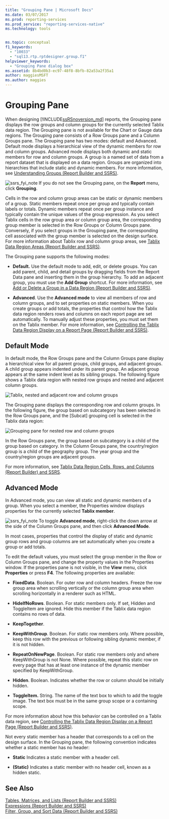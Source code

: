 ```yaml
---
title: "Grouping Pane | Microsoft Docs"
ms.date: 03/07/2017
ms.prod: reporting-services
ms.prod_service: "reporting-services-native"
ms.technology: tools


ms.topic: conceptual
f1_keywords: 
  - "10033"
  - "sql13.rtp.rptdesigner.group.f1"
helpviewer_keywords: 
  - "Grouping Pane dialog box"
ms.assetid: 8b4bd0b3-ec97-48f8-8bfb-82a53a2f35a1
author: maggiesMSFT
ms.author: maggies
---
```

# Grouping Pane
When designing [!INCLUDE[ssRSnoversion_md](../../includes/ssrsnoversion-md.md)] reports, the Grouping pane displays the row groups and column groups for the currently selected Tablix data region. The Grouping pane is not available for the Chart or Gauge data regions. The Grouping pane consists of a Row Groups pane and a Column Groups pane. The Grouping pane has two modes: default and Advanced. Default mode displays a hierarchical view of the dynamic members for row and column groups. Advanced mode displays both dynamic and static members for row and column groups. A group is a named set of data from a report dataset that is displayed on a data region. Groups are organized into hierarchies that include static and dynamic members. For more information, see [Understanding Groups &#40;Report Builder and SSRS&#41;](../../reporting-services/report-design/understanding-groups-report-builder-and-ssrs.md).  
  
  ![ssrs_fyi_note](../../analysis-services/instances/install-windows/media/ssrs-fyi-note.png) If you do not see the Grouping pane, on the **Report** menu, click **Grouping**.
  
 Cells in the row and column group areas can be static or dynamic members of a group. Static members repeat once per group and typically contain labels or totals. Dynamic members repeat once per group instance and typically contain the unique values of the group expression. As you select Tablix cells in the row group area or column group area, the corresponding group member is selected in the Row Groups or Column Groups pane. Conversely, if you select groups in the Grouping pane, the corresponding cell associated with the group member is selected on the design surface. For more information about Tablix row and column group areas, see [Tablix Data Region Areas &#40;Report Builder and SSRS&#41;](../../reporting-services/report-design/tablix-data-region-areas-report-builder-and-ssrs.md).  
  
 The Grouping pane supports the following modes:  
  
-   **Default.** Use the default mode to add, edit, or delete groups. You can add parent, child, and detail groups by dragging fields from the Report Data pane and inserting them in the group hierarchy. To add an adjacent group, you must use the **Add Group** shortcut. For more information, see [Add or Delete a Group in a Data Region &#40;Report Builder and SSRS&#41;](../../reporting-services/report-design/add-or-delete-a-group-in-a-data-region-report-builder-and-ssrs.md).  
  
-   **Advanced**. Use the **Advanced mode** to view all members of row and column groups, and to set properties on static members. When you create groups or add totals, the properties that control how the Tablix data region renders rows and columns on each report page are set automatically. To manually adjust these properties, you must set them on the Tablix member. For more information, see [Controlling the Tablix Data Region Display on a Report Page &#40;Report Builder and SSRS&#41;](../../reporting-services/report-design/controlling-the-tablix-data-region-display-on-a-report-page.md).  
  
## Default Mode  
 In default mode, the Row Groups pane and the Column Groups pane display a hierarchical view for all parent groups, child groups, and adjacent groups. A child group appears indented under its parent group. An adjacent group appears at the same indent level as its sibling groups. The following figure shows a Tablix data region with nested row groups and nested and adjacent column groups.  
  
 ![Tablix, nested and adjacent row and column groups](../../reporting-services/report-design/media/rs-basictablixdesigngroupingpane.gif "Tablix, nested and adjacent row and column groups")  
  
 The Grouping pane displays the corresponding row and column groups. In the following figure, the group based on subcategory has been selected in the Row Groups pane, and the [Subcat] grouping cell is selected in the Tablix data region:  
  
 ![Grouping pane for nested row and column groups](../../reporting-services/report-design/media/rs-basictablixdesigngroupingpanedefaultview.gif "Grouping pane for nested row and column groups")  
  
 In the Row Groups pane, the group based on subcategory is a child of the group based on category. In the Column Groups pane, the country/region group is a child of the geography group. The year group and the country/region groups are adjacent groups.  
  
 For more information, see [Tablix Data Region Cells, Rows, and Columns &#40;Report Builder&#41; and SSRS](../../reporting-services/report-design/tablix-data-region-cells-rows-and-columns-report-builder-and-ssrs.md).  
  
## Advanced Mode  
In Advanced mode, you can view all static and dynamic members of a group. When you select a member, the Properties window displays properties for the currently selected **Tablix member**.  
  
![ssrs_fyi_note](../../analysis-services/instances/install-windows/media/ssrs-fyi-note.png) To toggle **Advanced mode**, right-click the down arrow at the side of the Column Groups pane, and then click **Advanced Mode**.  
  
In most cases, properties that control the display of static and dynamic group rows and group columns are set automatically when you create a group or add totals. 

To edit the default values, you must select the group member in the Row or Column Groups pane, and change the property values in the Properties window. If the properties pane is not visible, in the **View** menu, click **Properties** or press **F4**.  The following properties are available:  
  
-   **FixedData**. Boolean. For outer row and column headers. Freeze the row group area when scrolling vertically or the column group area when scrolling horizontally in a renderer such as HTML.  
  
-   **HideIfNoRows**. Boolean. For static members only. If set, Hidden and ToggleItem are ignored. Hide this member if the Tablix data region contains no rows of data.  
  
-   **KeepTogether**.  
  
-   **KeepWithGroup**. Boolean. For static row members only. Where possible, keep this row with the previous or following sibling dynamic member, if it is not hidden.  
  
-   **RepeatOnNewPage**. Boolean. For static row members only and where KeepWithGroup is not None. Where possible, repeat this static row on every page that has at least one instance of the dynamic member specified by KeepWithGroup.  
  
-   **Hidden**. Boolean. Indicates whether the row or column should be initially hidden.  
  
-   **ToggleItem.** String. The name of the text box to which to add the toggle image. The text box must be in the same group scope or a containing scope.  
  
 For more information about how this behavior can be controlled on a Tablix data region, see [Controlling the Tablix Data Region Display on a Report Page &#40;Report Builder and SSRS&#41;](../../reporting-services/report-design/controlling-the-tablix-data-region-display-on-a-report-page.md).  
  
 Not every static member has a header that corresponds to a cell on the design surface. In the Grouping pane, the following convention indicates whether a static member has no header:  
  
-   **Static** Indicates a static member with a header cell.  
  
-   **(Static)** Indicates a static member with no header cell, known as a hidden static.  
  
## See Also  
 [Tables, Matrices, and Lists &#40;Report Builder and SSRS&#41;](../../reporting-services/report-design/tables-matrices-and-lists-report-builder-and-ssrs.md)   
 [Expressions &#40;Report Builder and SSRS&#41;](../../reporting-services/report-design/expressions-report-builder-and-ssrs.md)   
 [Filter, Group, and Sort Data &#40;Report Builder and SSRS&#41;](../../reporting-services/report-design/filter-group-and-sort-data-report-builder-and-ssrs.md)  
  
  

